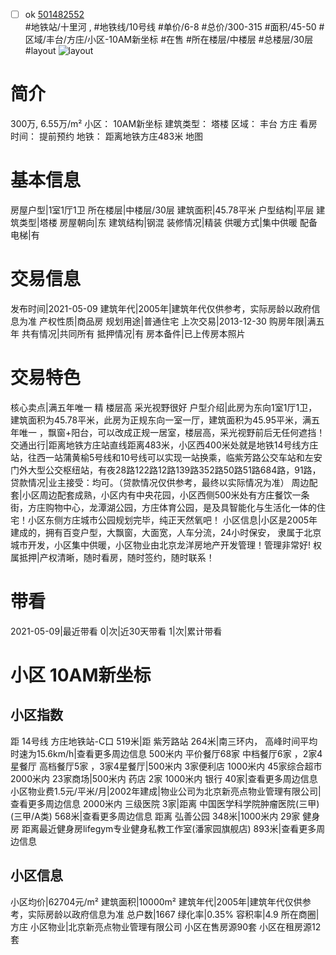 - [ ] ok [501482552](https://bj.5i5j.com/ershoufang/501482552.html)  
 #地铁站/十里河 ,  #地铁线/10号线
#单价/6-8 #总价/300-315 #面积/45-50   #区域/丰台/方庄/小区-10AM新坐标 #在售 #所在楼层/中楼层 #总楼层/30层 #layout 
![layout](http://image2a.5i5j.com/bdir/layout/58462e0b2c744ddb9ce5ee56f13efbbf.jpg_P5.jpg) 
# 简介 
 300万,  6.55万/m² 
小区： 10AM新坐标
建筑类型： 塔楼
区域： 丰台 方庄
看房时间： 提前预约
地铁： 距离地铁方庄483米 地图
# 基本信息 
 房屋户型|1室1厅1卫
所在楼层|中楼层/30层
建筑面积|45.78平米
户型结构|平层
建筑类型|塔楼
房屋朝向|东
建筑结构|钢混
装修情况|精装
供暖方式|集中供暖
配备电梯|有
# 交易信息 
 发布时间|2021-05-09
建筑年代|2005年|建筑年代仅供参考，实际房龄以政府信息为准
产权性质|商品房
规划用途|普通住宅
上次交易|2013-12-30
购房年限|满五年
共有情况|共同所有
抵押情况|有
房本备件|已上传房本照片
# 交易特色 
 核心卖点|满五年唯一 精  楼层高 采光视野很好
户型介绍|此房为东向1室1厅1卫，建筑面积为45.78平米，此房为正规东向一室一厅，建筑面积为45.95平米，满五年唯一 ，飘窗+阳台，可以改成正规一居室，楼层高，采光视野前后无任何遮挡！
交通出行|距离地铁方庄站直线距离483米，小区西400米处就是地铁14号线方庄站，往西一站蒲黄榆5号线和10号线可以实现一站换乘，临紫芳路公交车站和左安门外大型公交枢纽站，有夜28路122路12路139路352路50路51路684路，91路，
贷款情况|业主接受：均可。（贷款情况仅供参考，最终以实际情况为准）
周边配套|小区周边配套成熟，小区内有中央花园，小区西侧500米处有方庄餐饮一条街，方庄购物中心，龙潭湖公园，方庄体育公园，是及具智能化与生活化一体的住宅！小区东侧方庄城市公园规划完毕，纯正天然氧吧！
小区信息|小区是2005年建成的，拥有百变户型，大飘窗，大面宽，人车分流，24小时保安， 隶属于北京城市开发，小区集中供暖，小区物业由北京龙洋房地产开发管理！管理非常好!
权属抵押|产权清晰，随时看房，随时签约，随时联系！
# 带看 
 2021-05-09|最近带看	 0|次|近30天带看	 1|次|累计带看
# 小区 10AM新坐标
## 小区指数 
 距 14号线 方庄地铁站-C口 519米|距 紫芳路站 264米|南三环内， 高峰时间平均时速为15.6km/h|查看更多周边信息
500米内 平价餐厅68家
中档餐厅6家 ，2家4星餐厅
高档餐厅5家 ，3家4星餐厅|500米内 3家便利店
1000米内 45家综合超市
2000米内 23家商场|500米内 药店 2家
1000米内 银行 40家|查看更多周边信息
小区物业费1.5元/平米/月|2002年建成|物业公司为北京新亮点物业管理有限公司|查看更多周边信息
2000米内 三级医院 3家|距离 中国医学科学院肿瘤医院(三甲) (三甲/A类) 568米|查看更多周边信息
距离 弘善公园 348米|1000米内 29家 健身房
距离最近健身房lifegym专业健身私教工作室(潘家园旗舰店) 893米|查看更多周边信息
## 小区信息 
 小区均价|62704元/m²
建筑面积|10000m²
建筑年代|2005年|建筑年代仅供参考，实际房龄以政府信息为准
总户数|1667
绿化率|0.35%
容积率|4.9
所在商圈|方庄
小区物业|北京新亮点物业管理有限公司
小区在售房源90套
小区在租房源12套
